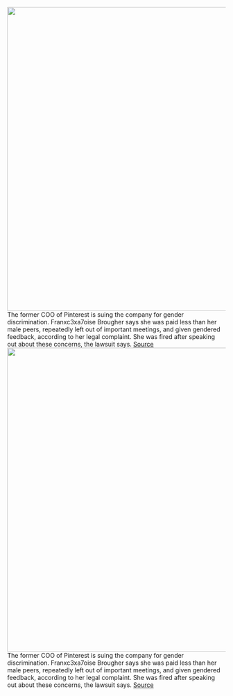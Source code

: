 <img src='https://cdn.vox-cdn.com/thumbor/YiE-oedtT_SdYcvHxnHTsf_K9-U=/0x0:6693x4462/1200x800/filters:focal(2812x1696:3882x2766)/cdn.vox-cdn.com/uploads/chorus_image/image/67190442/1143514663.jpg.0.jpg' width='700px' /><br/>
The former COO of Pinterest is suing the company for gender discrimination. Franxc3xa7oise Brougher says she was paid less than her male peers, repeatedly left out of important meetings, and given gendered feedback, according to her legal complaint. She was fired after speaking out about these concerns, the lawsuit says.
<a href='https://www.theverge.com/2020/8/11/21364219/pinterest-coo-gender-discrimination-retaliation-lawsuit'> Source <a/><img src='https://cdn.vox-cdn.com/thumbor/YiE-oedtT_SdYcvHxnHTsf_K9-U=/0x0:6693x4462/1200x800/filters:focal(2812x1696:3882x2766)/cdn.vox-cdn.com/uploads/chorus_image/image/67190442/1143514663.jpg.0.jpg' width='700px' /><br/>
The former COO of Pinterest is suing the company for gender discrimination. Franxc3xa7oise Brougher says she was paid less than her male peers, repeatedly left out of important meetings, and given gendered feedback, according to her legal complaint. She was fired after speaking out about these concerns, the lawsuit says.
<a href='https://www.theverge.com/2020/8/11/21364219/pinterest-coo-gender-discrimination-retaliation-lawsuit'> Source <a/>
